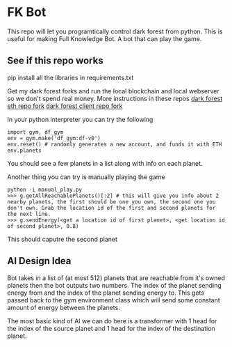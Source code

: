 # FK Bot

This repo will let you programtically control dark forest from python. This is useful for making Full Knowledge Bot. A bot that can play the game.
## See if this repo works
pip install all the libraries in requirements.txt

Get my dark forest forks and run the local blockchain and local webserver so we don't spend real money. More instructions in these repos
[dark forest eth repo fork](https://github.com/evanmays/eth)
[dark forest client repo fork](https://github.com/evanmays/client)


In your python interpreter you can try the following

```
import gym, df_gym
env = gym.make('df_gym:df-v0')
env.reset() # randomly generates a new account, and funds it with ETH
env.planets
```

You should see a few planets in a list along with info on each planet.

Another thing you can try is manually playing the game
```
python -i manual_play.py
>>> g.getAllReachablePlanets()[:2] # this will give you info about 2 nearby planets, the first should be one you own, the second one you don't own. Grab the location id of the first and second planets for the next line.
>>> g.sendEnergy(<get a location id of first planet>, <get location id of second planet>, 0.8)
```

This should caputre the second planet

## AI Design Idea
Bot takes in a list of (at most 512) planets that are reachable from it's owned planets then the bot outputs two numbers. The index of the planet sending energy from and the index of the planet sending energy to. This gets passed back to the gym environment class which will send some constant amount of energy between the planets.

The most basic kind of AI we can do here is a transformer with 1 head for the index of the source planet and 1 head for the index of the destination planet.
